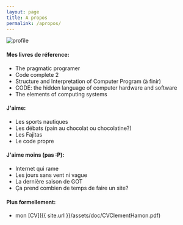 ```yaml
---
layout: page
title: A propos
permalink: /apropos/
---
```


![profile]({{site.baseurl}}/assets/img/profile.jpeg)

#### Mes livres de réference:
- The pragmatic programer
- Code complete 2
- Structure and Interpretation of Computer Program (à finir)
- CODE: the hidden language of computer hardware and software
- The elements of computing systems


#### J'aime:
- Les sports nautiques
- Les débats (pain au chocolat ou chocolatine?)
- Les Fajitas
- Le code propre

#### J'aime moins (pas :P):
- Internet qui rame
- Les jours sans vent ni vague
- La dernière saison de GOT
- Ça prend combien de temps de faire un site?

#### Plus formellement:
- mon [CV]({{ site.url }}/assets/doc/CVClementHamon.pdf)
